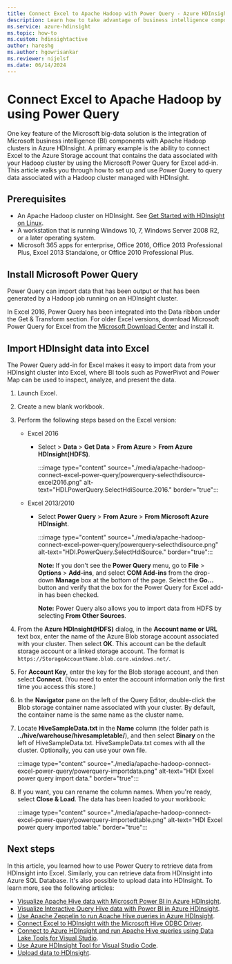 ```yaml
---
title: Connect Excel to Apache Hadoop with Power Query - Azure HDInsight
description: Learn how to take advantage of business intelligence components and use Power Query for Excel to access data stored in Hadoop on HDInsight.
ms.service: azure-hdinsight
ms.topic: how-to
ms.custom: hdinsightactive
author: hareshg
ms.author: hgowrisankar
ms.reviewer: nijelsf 
ms.date: 06/14/2024
---
```


# Connect Excel to Apache Hadoop by using Power Query

One key feature of the Microsoft big-data solution is the integration of Microsoft business intelligence (BI) components with Apache Hadoop clusters in Azure HDInsight. A primary example is the ability to connect Excel to the Azure Storage account that contains the data associated with your Hadoop cluster by using the Microsoft Power Query for Excel add-in. This article walks you through how to set up and use Power Query to query data associated with a Hadoop cluster managed with HDInsight.

## Prerequisites

* An Apache Hadoop cluster on HDInsight. See [Get Started with HDInsight on Linux](./apache-hadoop-linux-tutorial-get-started.md).
* A workstation that is running Windows 10, 7, Windows Server 2008 R2, or a later operating system.
* Microsoft 365 apps for enterprise, Office 2016, Office 2013 Professional Plus, Excel 2013 Standalone, or Office 2010 Professional Plus.

## Install Microsoft Power Query

Power Query can import data that has been output or that has been generated by a Hadoop job running on an HDInsight cluster.

In Excel 2016, Power Query has been integrated into the Data ribbon under the Get & Transform section. For older Excel versions, download Microsoft Power Query for Excel from the [Microsoft Download Center](https://go.microsoft.com/fwlink/?LinkID=286689) and install it.

## Import HDInsight data into Excel

The Power Query add-in for Excel makes it easy to import data from your HDInsight cluster into Excel, where BI tools such as PowerPivot and Power Map can be used to inspect, analyze, and present the data.

1. Launch Excel.

1. Create a new blank workbook.

1. Perform the following steps based on the Excel version:

   * Excel 2016

     * Select > **Data** > **Get Data** > **From Azure** > **From Azure HDInsight(HDFS)**.

       :::image type="content" source="./media/apache-hadoop-connect-excel-power-query/powerquery-selecthdisource-excel2016.png" alt-text="HDI.PowerQuery.SelectHdiSource.2016." border="true":::

   * Excel 2013/2010

     * Select **Power Query** > **From Azure** > **From Microsoft Azure HDInsight**.

       :::image type="content" source="./media/apache-hadoop-connect-excel-power-query/powerquery-selecthdisource.png" alt-text="HDI.PowerQuery.SelectHdiSource." border="true":::

       **Note:** If you don't see the **Power Query** menu, go to **File** > **Options** > **Add-ins**, and select **COM Add-ins** from the drop-down **Manage** box at the bottom of the page. Select the **Go...** button and verify that the box for the Power Query for Excel add-in has been checked.

       **Note:** Power Query also allows you to import data from HDFS by selecting **From Other Sources**.

1. From the **Azure HDInsight(HDFS)** dialog, in the **Account name or URL** text box, enter the name of the Azure Blob storage account associated with your cluster. Then select **OK**. This account can be the default storage account or a linked storage account.  The format is `https://StorageAccountName.blob.core.windows.net/`.

1. For **Account Key**, enter the key for the Blob storage account, and then select **Connect**. (You need to enter the account information only the first time you access this store.)

1. In the **Navigator** pane on the left of the Query Editor, double-click the Blob storage container name associated with your cluster. By default, the container name is the same name as the cluster name.

1. Locate **HiveSampleData.txt** in the **Name** column (the folder path is **../hive/warehouse/hivesampletable/**), and then select **Binary** on the left of HiveSampleData.txt. HiveSampleData.txt comes with all the cluster. Optionally, you can use your own file.

    :::image type="content" source="./media/apache-hadoop-connect-excel-power-query/powerquery-importdata.png" alt-text="HDI Excel power query import data." border="true":::

1. If you want, you can rename the column names. When you're ready, select **Close & Load**.  The data has been loaded to your workbook:

    :::image type="content" source="./media/apache-hadoop-connect-excel-power-query/powerquery-importedtable.png" alt-text="HDI Excel power query imported table." border="true":::

## Next steps

In this article, you learned how to use Power Query to retrieve data from HDInsight into Excel. Similarly, you can retrieve data from HDInsight into Azure SQL Database. It's also possible to upload data into HDInsight. To learn more, see the following articles:

* [Visualize Apache Hive data with Microsoft Power BI in Azure HDInsight](apache-hadoop-connect-hive-power-bi.md).
* [Visualize Interactive Query Hive data with Power BI in Azure HDInsight](../interactive-query/apache-hadoop-connect-hive-power-bi-directquery.md).
* [Use Apache Zeppelin to run Apache Hive queries in Azure HDInsight](../interactive-query/hdinsight-connect-hive-zeppelin.md).
* [Connect Excel to HDInsight with the Microsoft Hive ODBC Driver](apache-hadoop-connect-excel-hive-odbc-driver.md).
* [Connect to Azure HDInsight and run Apache Hive queries using Data Lake Tools for Visual Studio](apache-hadoop-visual-studio-tools-get-started.md).
* [Use Azure HDInsight Tool for Visual Studio Code](../hdinsight-for-vscode.md).
* [Upload data to HDInsight](./../hdinsight-upload-data.md).
